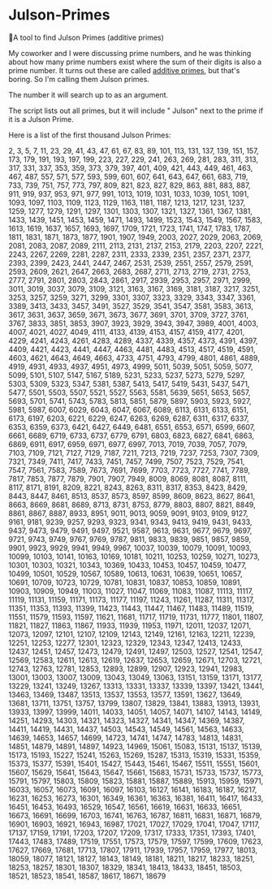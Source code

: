 # Julson-Primes
🍰A tool to find Julson Primes (additive primes)

My coworker and I were discussing prime numbers, and he was thinking about how many prime numbers exist where the sum of their digits is also a prime number.  It turns out these are called [additive primes](http://prime-numbers.wikia.com/wiki/Additive_Primes), but that's boring.  So I'm calling them Julson primes.

The number it will search up to as an argument.

The script lists out all primes, but it will include " Julson" next to the prime if it is a Julson Prime.

Here is a list of the first thousand Julson Primes:

2, 3, 5, 7, 11, 23, 29, 41, 43, 47, 61, 67, 83, 89, 101, 113, 131, 137, 139, 151, 157, 173, 179, 191, 193, 197, 199, 223, 227, 229, 241, 263, 269, 281, 283, 311, 313, 317, 331, 337, 353, 359, 373, 379, 397, 401, 409, 421, 443, 449, 461, 463, 467, 487, 557, 571, 577, 593, 599, 601, 607, 641, 643, 647, 661, 683, 719, 733, 739, 751, 757, 773, 797, 809, 821, 823, 827, 829, 863, 881, 883, 887, 911, 919, 937, 953, 971, 977, 991, 1013, 1019, 1031, 1033, 1039, 1051, 1091, 1093, 1097, 1103, 1109, 1123, 1129, 1163, 1181, 1187, 1213, 1217, 1231, 1237, 1259, 1277, 1279, 1291, 1297, 1301, 1303, 1307, 1321, 1327, 1361, 1367, 1381, 1433, 1439, 1451, 1453, 1459, 1471, 1493, 1499, 1523, 1543, 1549, 1567, 1583, 1613, 1619, 1637, 1657, 1693, 1697, 1709, 1721, 1723, 1741, 1747, 1783, 1787, 1811, 1831, 1871, 1873, 1877, 1901, 1907, 1949, 2003, 2027, 2029, 2063, 2069, 2081, 2083, 2087, 2089, 2111, 2113, 2131, 2137, 2153, 2179, 2203, 2207, 2221, 2243, 2267, 2269, 2281, 2287, 2311, 2333, 2339, 2351, 2357, 2371, 2377, 2393, 2399, 2423, 2441, 2447, 2467, 2531, 2539, 2551, 2557, 2579, 2591, 2593, 2609, 2621, 2647, 2663, 2683, 2687, 2711, 2713, 2719, 2731, 2753, 2777, 2791, 2801, 2803, 2843, 2861, 2917, 2939, 2953, 2957, 2971, 2999, 3011, 3019, 3037, 3079, 3109, 3121, 3163, 3167, 3169, 3181, 3187, 3217, 3251, 3253, 3257, 3259, 3271, 3299, 3301, 3307, 3323, 3329, 3343, 3347, 3361, 3389, 3413, 3433, 3457, 3491, 3527, 3529, 3541, 3547, 3581, 3583, 3613, 3617, 3631, 3637, 3659, 3671, 3673, 3677, 3691, 3701, 3709, 3727, 3761, 3767, 3833, 3851, 3853, 3907, 3923, 3929, 3943, 3947, 3989, 4001, 4003, 4007, 4021, 4027, 4049, 4111, 4133, 4139, 4153, 4157, 4159, 4177, 4201, 4229, 4241, 4243, 4261, 4283, 4289, 4337, 4339, 4357, 4373, 4391, 4397, 4409, 4421, 4423, 4441, 4447, 4463, 4481, 4483, 4513, 4517, 4519, 4591, 4603, 4621, 4643, 4649, 4663, 4733, 4751, 4793, 4799, 4801, 4861, 4889, 4919, 4931, 4933, 4937, 4951, 4973, 4999, 5011, 5039, 5051, 5059, 5077, 5099, 5101, 5107, 5147, 5167, 5189, 5231, 5233, 5237, 5273, 5279, 5297, 5303, 5309, 5323, 5347, 5381, 5387, 5413, 5417, 5419, 5431, 5437, 5471, 5477, 5501, 5503, 5507, 5521, 5527, 5563, 5581, 5639, 5651, 5653, 5657, 5693, 5701, 5741, 5743, 5783, 5813, 5851, 5879, 5897, 5903, 5923, 5927, 5981, 5987, 6007, 6029, 6043, 6047, 6067, 6089, 6113, 6131, 6133, 6151, 6173, 6197, 6203, 6221, 6229, 6247, 6263, 6269, 6287, 6311, 6317, 6337, 6353, 6359, 6373, 6421, 6427, 6449, 6481, 6551, 6553, 6571, 6599, 6607, 6661, 6689, 6719, 6733, 6737, 6779, 6791, 6803, 6823, 6827, 6841, 6863, 6869, 6911, 6917, 6959, 6971, 6977, 6997, 7013, 7019, 7039, 7057, 7079, 7103, 7109, 7121, 7127, 7129, 7187, 7211, 7213, 7219, 7237, 7253, 7307, 7309, 7321, 7349, 7411, 7417, 7433, 7451, 7457, 7499, 7507, 7523, 7529, 7541, 7547, 7561, 7583, 7589, 7673, 7691, 7699, 7703, 7723, 7727, 7741, 7789, 7817, 7853, 7877, 7879, 7901, 7907, 7949, 8009, 8069, 8081, 8087, 8111, 8117, 8171, 8191, 8209, 8221, 8243, 8263, 8311, 8317, 8353, 8423, 8429, 8443, 8447, 8461, 8513, 8537, 8573, 8597, 8599, 8609, 8623, 8627, 8641, 8663, 8669, 8681, 8689, 8713, 8731, 8753, 8779, 8803, 8807, 8821, 8849, 8861, 8867, 8887, 8933, 8951, 9011, 9013, 9059, 9091, 9103, 9109, 9127, 9161, 9181, 9239, 9257, 9293, 9323, 9341, 9343, 9413, 9419, 9431, 9433, 9437, 9473, 9479, 9491, 9497, 9521, 9587, 9613, 9631, 9677, 9679, 9697, 9721, 9743, 9749, 9767, 9769, 9787, 9811, 9833, 9839, 9851, 9857, 9859, 9901, 9923, 9929, 9941, 9949, 9967, 10037, 10039, 10079, 10091, 10093, 10099, 10103, 10141, 10163, 10169, 10181, 10211, 10253, 10259, 10271, 10273, 10301, 10303, 10321, 10343, 10369, 10433, 10453, 10457, 10459, 10477, 10499, 10501, 10529, 10567, 10589, 10613, 10631, 10639, 10651, 10657, 10691, 10709, 10723, 10729, 10781, 10831, 10837, 10853, 10859, 10891, 10903, 10909, 10949, 11003, 11027, 11047, 11069, 11083, 11087, 11113, 11117, 11119, 11131, 11159, 11171, 11173, 11177, 11197, 11243, 11261, 11287, 11311, 11317, 11351, 11353, 11393, 11399, 11423, 11443, 11447, 11467, 11483, 11489, 11519, 11551, 11579, 11593, 11597, 11621, 11681, 11717, 11719, 11731, 11777, 11801, 11807, 11821, 11827, 11863, 11867, 11933, 11939, 11953, 11971, 12011, 12037, 12071, 12073, 12097, 12101, 12107, 12109, 12143, 12149, 12161, 12163, 12211, 12239, 12251, 12253, 12277, 12301, 12323, 12329, 12343, 12347, 12413, 12433, 12437, 12451, 12457, 12473, 12479, 12491, 12497, 12503, 12527, 12541, 12547, 12569, 12583, 12611, 12613, 12619, 12637, 12653, 12659, 12671, 12703, 12721, 12743, 12763, 12781, 12853, 12893, 12899, 12907, 12923, 12941, 12983, 13001, 13003, 13007, 13009, 13043, 13049, 13063, 13151, 13159, 13171, 13177, 13229, 13241, 13249, 13267, 13313, 13331, 13337, 13339, 13397, 13421, 13441, 13463, 13469, 13487, 13513, 13537, 13553, 13577, 13591, 13627, 13649, 13681, 13711, 13751, 13757, 13799, 13807, 13829, 13841, 13883, 13913, 13931, 13933, 13997, 13999, 14011, 14033, 14051, 14057, 14071, 14107, 14143, 14149, 14251, 14293, 14303, 14321, 14323, 14327, 14341, 14347, 14369, 14387, 14411, 14419, 14431, 14437, 14503, 14543, 14549, 14561, 14563, 14633, 14639, 14653, 14657, 14699, 14723, 14741, 14747, 14783, 14813, 14831, 14851, 14879, 14891, 14897, 14923, 14969, 15061, 15083, 15131, 15137, 15139, 15173, 15193, 15227, 15241, 15263, 15269, 15287, 15313, 15319, 15331, 15359, 15373, 15377, 15391, 15401, 15427, 15443, 15461, 15467, 15511, 15551, 15601, 15607, 15629, 15641, 15643, 15647, 15661, 15683, 15731, 15733, 15737, 15773, 15791, 15797, 15803, 15809, 15823, 15881, 15887, 15889, 15913, 15959, 15971, 16033, 16057, 16073, 16091, 16097, 16103, 16127, 16141, 16183, 16187, 16217, 16231, 16253, 16273, 16301, 16349, 16361, 16363, 16381, 16411, 16417, 16433, 16451, 16453, 16493, 16529, 16547, 16561, 16619, 16631, 16633, 16651, 16673, 16691, 16699, 16703, 16741, 16763, 16787, 16811, 16831, 16871, 16879, 16901, 16903, 16921, 16943, 16987, 17021, 17027, 17029, 17041, 17047, 17117, 17137, 17159, 17191, 17203, 17207, 17209, 17317, 17333, 17351, 17393, 17401, 17443, 17483, 17489, 17519, 17551, 17573, 17579, 17597, 17599, 17609, 17623, 17627, 17669, 17681, 17713, 17807, 17911, 17939, 17957, 17959, 17977, 18013, 18059, 18077, 18121, 18127, 18143, 18149, 18181, 18211, 18217, 18233, 18251, 18253, 18257, 18301, 18307, 18329, 18341, 18413, 18433, 18451, 18503, 18521, 18523, 18541, 18587, 18617, 18671, 18679
